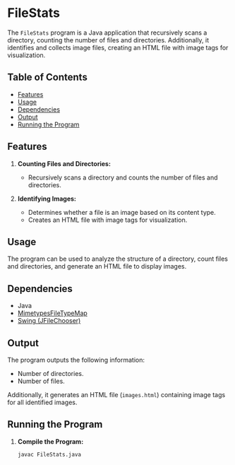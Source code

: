 # FileStats

The `FileStats` program is a Java application that recursively scans a directory, counting the number of files and directories. Additionally, it identifies and collects image files, creating an HTML file with image tags for visualization.

## Table of Contents

- [Features](#features)
- [Usage](#usage)
- [Dependencies](#dependencies)
- [Output](#output)
- [Running the Program](#running-the-program)

## Features

1. **Counting Files and Directories:**
   - Recursively scans a directory and counts the number of files and directories.

2. **Identifying Images:**
   - Determines whether a file is an image based on its content type.
   - Creates an HTML file with image tags for visualization.

## Usage

The program can be used to analyze the structure of a directory, count files and directories, and generate an HTML file to display images.

## Dependencies

- Java
- [MimetypesFileTypeMap](https://docs.oracle.com/en/java/javase/11/docs/api/javax/activation/MimetypesFileTypeMap.html)
- [Swing (JFileChooser)](https://docs.oracle.com/javase/8/docs/api/javax/swing/JFileChooser.html)

## Output

The program outputs the following information:
- Number of directories.
- Number of files.

Additionally, it generates an HTML file (`images.html`) containing image tags for all identified images.

## Running the Program

1. **Compile the Program:**
   ```bash
   javac FileStats.java
